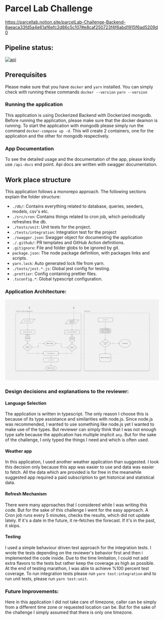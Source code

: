 # Parcel Lab Challenge

https://parcellab.notion.site/parcelLab-Challenge-Backend-8aeaca33fd5a4e61af6efc2d86c5c107#e8caf250723f4f6abd1915f6ad5209d0

## Pipeline status:

[![api](https://github.com/dogabudak/parcellab/actions/workflows/workflow.yaml/badge.svg)](https://github.com/dogabudak/parcellab/actions/workflows/workflow.yaml)

## Prerequisites

Please make sure that you have `docker` and `yarn` installed. You can simply check with running these
commands `docker --version` `yarn --version`

### Running the application

This application is using Dockerized Backend with Dockerized mongodb. Before running the application, please make sure that the docker deamon is running.
To start the application with mongodb please
simply run the command `docker-compose up -d`. This will create 2 containers, one for the application and the other for
mongodb respectively.

### App Documentation

To see the detailed usage and the documentation of the app, please kindly use `/api-docs` end point. Api docs are written with swagger documentation.

## Work place structure

This application follows a monorepo approach. The following sections explain the folder structure:

-   `./db/`: Contains everything related to database, queries, seeders, models, csv's etc.
-   `./src/cron`: Contains things related to cron job, which periodically refreshes the db.
-   `./tests/unit`: Unit tests for the project.
-   `./tests/integration`: Integration test for the project
-   `./swagger.json`: Swagger object for documenting the application
-   `./.github/`: PR templates and GitHub Action definitions.
-   `.gitignore`: File and folder globs to be ignored by git.
-   `package.json`: The node package definition, with packages links and scripts.
-   `yarn.lock`: Auto generated lock file from yarn.
-   `./tests/jest.*.js`: Global jest config for testing.
-   `.prettier`: Config containing prettier files.
-   `.tsconfig.*`: Global typescript configuration.

### Application Architecture:

![img.png](img.png)

### Design decisions and explanations to the reviewer:

#### Language Selection

The application is written in typescript. The only reason I choose this is because of its type assistance and
similarities with node.js. Since node.js was recommended, I wanted to use something like node.js yet I wanted to make
use of the types. But reviewer can simply think that I was not enough type safe because the application has multiple
implicit `any`. But for the sake of the challenge, I only typed the things I need and which is often used.

#### Weather app

In this application, I used another weather application than suggested. I took this decision only because this app was
easier to use and data was easier to fetch. All the data which are provided is for free in the meanwhile suggested app
required a paid subscription to get historical and statistical data.

#### Refresh Mechanism

There were many approaches that I considered while I was writing this code. But for the sake of this challenge I went
for the easy approach. A Cron job runs every 5 minutes, checks the results, which did not update lately. If it's a date
in the future, it re-fetches the forecast. If it's in the past, it skips.

#### Testing

I used a simple behaviour driven test approach for the integration tests. I wrote the tests depending on the reviewer's behavior first and then i
implemented the code inside. Due to the time limitation, I could not add extra flavors to the tests but rather keep the
coverage as high as possible. At the end of testing marathon, I was able to achieve %100 percent test coverage. To run integration tests
please run `yarn test:integration` and to run unit tests, please run `yarn test:unit`.

### Future Improvements:

Here in this application I did not take care of timezone, caller can be simply from a different time zone or requested
location can be. But for the sake of the challenge I simply assumed that there is only one timezone.
